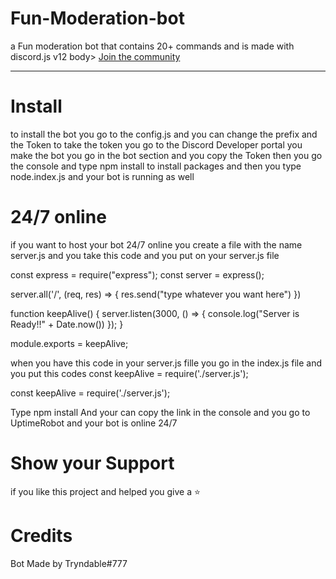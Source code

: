 # Fun-Moderation-bot
a Fun moderation bot that contains 20+ commands and is made with discord.js v12
body>
 <a href="https://discord.gg/uDyJGDpCw3">Join the community</a><br>
  <hr>

# Install 
to install the bot you go to the config.js and you can change the prefix 
and the Token to take the token you go to the Discord Developer portal you make the bot you go in the bot section and you copy the Token 
then you go the console and type npm install to install packages and then you type node.index.js and your bot is running as well
# 24/7 online 
if you want to host your bot 24/7 online you create a file with the name server.js and you take this code and you put on your server.js file 

const express = require("express");
const server = express();
 
server.all('/', (req, res) => {
  res.send("type whatever you want here")
})
 
function keepAlive() {
  server.listen(3000, () => { console.log("Server is Ready!!" + Date.now()) });
}
 
module.exports = keepAlive;
 
 when you have this code in your server.js fille you go in the index.js file and you put this codes 
 const keepAlive = require('./server.js');

const keepAlive = require('./server.js');

Type npm install 
And your can copy the link in the console and you go to UptimeRobot and your bot is online 24/7

# Show your Support 
if you like this project and helped you  give a ⭐ 

# Credits 
Bot Made by Tryndable#777

